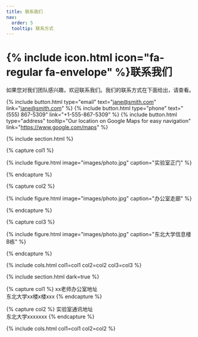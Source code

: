 ```yaml
---
title: 联系我们
nav:
  order: 5
  tooltip: 联系方式
---
```


# {% include icon.html icon="fa-regular fa-envelope" %}联系我们

如果您对我们团队感兴趣，欢迎联系我们。我们的联系方式在下面给出，请查看。

{%
  include button.html
  type="email"
  text="jane@smith.com"
  link="jane@smith.com"
%}
{%
  include button.html
  type="phone"
  text="(555) 867-5309"
  link="+1-555-867-5309"
%}
{%
  include button.html
  type="address"
  tooltip="Our location on Google Maps for easy navigation"
  link="https://www.google.com/maps"
%}

{% include section.html %}

{% capture col1 %}

{%
  include figure.html
  image="images/photo.jpg"
  caption="实验室正门"
%}

{% endcapture %}

{% capture col2 %}

{%
  include figure.html
  image="images/photo.jpg"
  caption="办公室走廊"
%}

{% endcapture %}

{% capture col3 %}

{%
  include figure.html
  image="images/photo.jpg"
  caption="东北大学信息楼B栋"
%}

{% endcapture %}

{% include cols.html col1=col1 col2=col2 col3=col3 %}

{% include section.html dark=true %}

{% capture col1 %}
xx老师办公室地址
<br/>
东北大学xx楼x楼xxx
{% endcapture %}

{% capture col2 %}
实验室通讯地址
<br/>
东北大学xxxxxxx
{% endcapture %}

{% include cols.html col1=col1 col2=col2 %}

